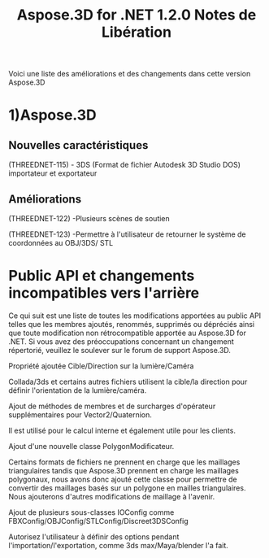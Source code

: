 ﻿---
title: Aspose.3D for .NET 1.2.0 Notes de Libération
type: docs
weight: 10
url: /fr/net/aspose-3d-for-net-1-2-0-release-notes/
---
Voici une liste des améliorations et des changements dans cette version Aspose.3D
# **1)Aspose.3D**
## **Nouvelles caractéristiques**
(THREEDNET-115) - 3DS (Format de fichier Autodesk 3D Studio DOS) importateur et exportateur
## **Améliorations**
(THREEDNET-122) -Plusieurs scènes de soutien

(THREEDNET-123) -Permettre à l'utilisateur de retourner le système de coordonnées au OBJ/3DS/ STL
# **Public API et changements incompatibles vers l'arrière**
Ce qui suit est une liste de toutes les modifications apportées au public API telles que les membres ajoutés, renommés, supprimés ou dépréciés ainsi que toute modification non rétrocompatible apportée au Aspose.3D for .NET. Si vous avez des préoccupations concernant un changement répertorié, veuillez le soulever sur le forum de support Aspose.3D.

Propriété ajoutée Cible/Direction sur la lumière/Caméra

Collada/3ds et certains autres fichiers utilisent la cible/la direction pour définir l'orientation de la lumière/caméra.

Ajout de méthodes de membres et de surcharges d'opérateur supplémentaires pour Vector2/Quaternion.

Il est utilisé pour le calcul interne et également utile pour les clients.

Ajout d'une nouvelle classe PolygonModificateur.

Certains formats de fichiers ne prennent en charge que les maillages triangulaires tandis que Aspose.3D prennent en charge les maillages polygonaux, nous avons donc ajouté cette classe pour permettre de convertir des maillages basés sur un polygone en mailles triangulaires.
Nous ajouterons d'autres modifications de maillage à l'avenir.

Ajout de plusieurs sous-classes IOConfig comme FBXConfig/OBJConfig/STLConfig/Discreet3DSConfig

Autorisez l'utilisateur à définir des options pendant l'importation/l'exportation, comme 3ds max/Maya/blender l'a fait.
